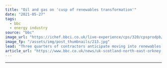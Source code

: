 ```yaml
---
title: "Oil and gas on 'cusp of renewables transformation'"
date: "2021-05-27"
tags: 
  - bbc
  - energy industry
source: "bbc"
image_url: "https://ichef.bbci.co.uk/live-experience/cps/320/cpsprodpb/165D9/production/_105890619_34a4c428-cd8f-4fe0-b5fb-9a1f97133cb7.jpg"
image_fp: "/assets/img/post_thumbnails/213.jpg"
lead: "Three quarters of contractors anticipate moving into renewables work over the next three to five years, a survey suggests."
article_url: "https://www.bbc.co.uk/news/uk-scotland-north-east-orkney-shetland-57243444"
---
```


---
